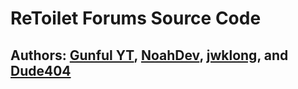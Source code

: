 # ReToilet Forums Source Code
## Authors: [Gunful YT](http://gunful.github.io), [NoahDev](http://github.com/noahatzerber), [jwklong](http://github.com/jwklong), and [Dude404](http://dude404yt.github.io)
